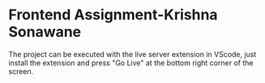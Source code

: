 <h1>Frontend Assignment-Krishna Sonawane</h1>

The project can be executed with the live server extension in VScode, just install the extension and press "Go Live" at the bottom right corner of the screen.

